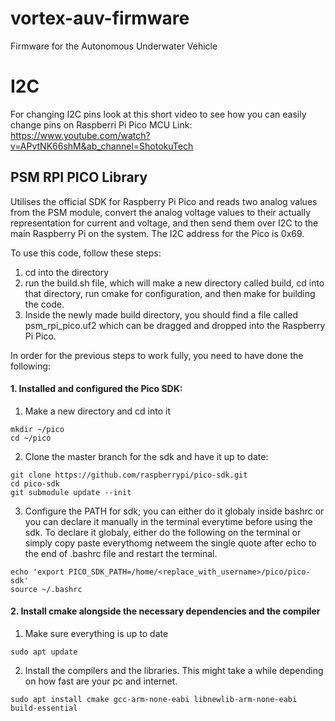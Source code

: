# vortex-auv-firmware
Firmware for the Autonomous Underwater Vehicle

# I2C
For changing I2C pins look at this short video to see how you can easily change pins on Raspberri Pi Pico MCU
Link: https://www.youtube.com/watch?v=APvtNK66shM&ab_channel=ShotokuTech


## PSM RPI PICO Library

Utilises the official SDK for Raspberry Pi Pico and reads two analog values from the PSM module, convert the analog voltage values to their actually representation for current and voltage, and then send them over I2C to the main Raspberry Pi on the system. The I2C address for the Pico is 0x69. 

To use this code, follow these steps:
1. cd into the directory
2. run the build.sh file, which will make a new directory called build, cd into that directory, run cmake for configuration, and then make for building the code.
3. Inside the newly made build directory, you should find a file called psm_rpi_pico.uf2 which can be dragged and dropped into the Raspberry Pi Pico. 

In order for the previous steps to work fully, you need to have done the following: 
#### 1. Installed and configured the Pico SDK:
1. Make a new directory and cd into it
```
mkdir ~/pico
cd ~/pico
```
2. Clone the master branch for the sdk and have it up to date: 
```
git clone https://github.com/raspberrypi/pico-sdk.git
cd pico-sdk
git submodule update --init
```
3. Configure the PATH for sdk; you can either do it globaly inside bashrc or you can declare it manually in the terminal everytime before using the sdk. To declare it globaly, either do the following on the terminal or simply copy paste everythomg netweem the single quote after echo to the end of .bashrc file and restart the terminal. 
```
echo 'export PICO_SDK_PATH=/home/<replace_with_username>/pico/pico-sdk'
source ~/.bashrc
```
#### 2. Install cmake alongside the necessary dependencies and the compiler
1. Make sure everything is up to date
```
sudo apt update
```
2. Install the compilers and the libraries. This might take a while depending on how fast are your pc and internet. 
```
sudo apt install cmake gcc-arm-none-eabi libnewlib-arm-none-eabi build-essential
```

